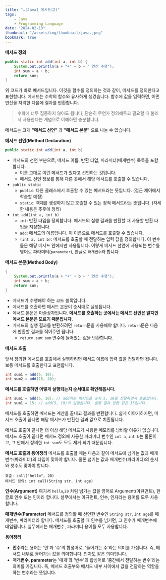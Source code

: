 ```yaml
---
title: "☕️[Java] 메서드(2)"
tags:
    - Java
    - Programming Language
date: "2024-02-13"
thumbnail: "/assets/img/thumbnail/java.jpeg"
bookmark: true
---
```


**메서드 정의**

```java
public static int add(int a, int b) {
    System.out.println(a + "+" + b + " 연산 수행");
    int sum = a + b;
    return sum;
}
```

위 코드가 바로 메서드입니다.
이것을 함수를 정의하는 것과 같이, 메서드를 정의한다고 표현합니다.
메서드는 수학의 함수와 유사하게 생겼습니다.
함수에 값을 입력하면, 어떤 연산을 처리한 다음에 결과를 반환합니다.

> 수학에 너무 집중하지 않아도 됩니다, 단순히 무언가 정의해두고 필요할 때 불러서 사용한다는 개념으로 이해하면 충분합니다.

메서드는 크게 **"메서드 선언"** 과 **"매서드 본문"** 으로 나눌 수 있습니다.

**메서드 선언(Method Declaration)**

```java
public static int add(int a, int b)
```
 * 메서드의 선언 부분으로, 메서드 이름, 반환 타입, 파라미터(매개변수) 목록을 포함합니다.
     * 이름 그대로 이런 메서드가 있다고 선언하는 것입니다.
     * 메서드 선언 정보를 통해 다른 곳에서 해당 메서드를 호출할 수 있습니다.
* `public static`
    * `public`: 다른 클래스에서 호출할 수 있는 메서드라는 뜻입니다. (접근 제어에서 학습할 예정)
    * `static`: 객체를 생성하지 않고 호출할 수 있는 정적 메서드라는 뜻입니다. (자세한 내용은 추후에 정리)
* `int add(int a, int b)`
    * `int`: 반환 타입을 정의합니다. 메서드의 실행 결과를 반환할 때 사용할 반환 타입을 지정합니다.
    * `add`: 메서드의 이름입니다. 이 이름으로 메서드를 호출할 수 있습니다.
    * `(int a, int b)`: 메서드를 호출할 때 전달하는 입력 값을 정의합니다. 이 변수들은 해당 메서드 안에서만 사용됩니다. 이렇게 메서드 선언에 사용되는 변수를 영어로 파라미터(`parameter`), 한글로 `매개변수`라 합니다.

**메서드 본문(Method Body)**

```java
{
    System.out.println(a + "+" + b + " 연산 수행");
    int sum = a + b;
    return sum;
}
```

* 메서드가 수행해야 하는 코드 블록입니다.
* 메서드를 호출하면 메서드 본문이 순서대로 실행됩니다.
* 메서드 본문은 마술상자입니다. **메서드를 호출하는 곳에서는 메서드 선언은 알지만 메서드 본문은 모르기 때문입니다.**
* 메서드의 실행 결과를 반환하려면 `return`문을 사용해야 합니다. `return`문은 다음에 반환할 결과를 적어주면 됩니다.
    * `return sum`: `sum` 변수에 들어있는 값을 반환합니다.

**메서드 호출**

앞서 정의한 메서드를 호출해서 실행하려면 메서드 이름에 입력 값을 전달하면 됩니다. 보통 메서드를 호출한다고 표현합니다.

```java
int sum1 = add(5, 10);
int sum2 = add(15, 20);
```

**메서드를 호출하면 어떻게 실행되는지 순서대로 확인해봅시다.**

```java
int sum1 = add(5, 10); // add라는 메서드를 숫자 5, 10을 전달하면서 호출합니다.
int sum1 = 15; // add(5, 10)이 실행됩니다. 실행 결과 반환 값은 15입니다.
```

메서드를 호출하면 메서드는 계산을 끝내고 결과를 반환합니다.
쉽게 이야기하자면, 메서드 호출이 끝나면 해당 메서드가 반환한 결과 값으로 치환됩니다.

메서드 호출이 끝나면 더 이상 해당 메서드가 사용한 메모리를 낭비할 이유가 없습니다.
메서드 호출이 끝나면 메서드 정의에 사용한 파라미터 변수인 `int a`, `int b`는 물론이고, 그 안에서 정의한 `int sum`도 모두 제거 되기 때문입니다.

**메서드 호출과 용어정리**
메서드를 호출할 때는 다음과 같이 메서드에 넘기는 값과 매개변수(파라미터)의 타입이 맞아야 합니다.
물론 넘기는 값과 매개변수(파라미터)의 순서와 갯수도 맞아야 합니다.

```
호출: call("hello", 20)
메서드 정의: int call(String str, int age)
```

**인수(Argument)**
여기서 `hello`,`20` 처럼 넘기는 값을 영어로 Argument(아큐먼트), 한글로 인수 또는 인자라 합니다.
실무에서는 아규먼트, 인수, 인자라는 용어를 모두 사용합니다.

**매개변수(Parameter)**
메서드를 정의할 때 선언한 변수인 `String str`, `int age`를 매개변수, 파라미터라 합니다.
메서드를 호출할 때 인수를 넘기면, 그 인수가 매개변수에 대입됩니다.
실무에서는 매개변수, 파라미터 용어를 모두 사용합니다.

**용어정리**
* **인수**라는 용어는 '인'과 '수'의 합성어로, '들어가는 수'라는 의미를 가집니다. 즉, 메서드 내부로 들어가는 값을 의미합니다. 인자도 같은 의미입니다.
* **매개변수, parameter**는 '매개'와 '변수'의 합성어로 '중간에서 전달하는 변수'라는 의미를 가집니다. 즉, 메서드 호출부와 메서드 내부 사이에서 값을 전달하는 역할을 하는 변수라는 뜻입니다.
